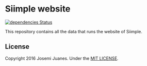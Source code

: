 # Siimple website

[![dependencies Status](https://david-dm.org/siimple/website/status.svg)](https://david-dm.org/siimple/website)

This repository contains all the data that runs the website of Siimple.



## License

Copyright 2016 Josemi Juanes. Under the [MIT LICENSE](./LICENSE).
